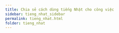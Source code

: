 ```yaml
---
title: Chia sẻ cách dùng tiếng Nhật cho công việc
sidebar: tieng_nhat_sidebar
permalink: tieng_nhat.html
folder: tieng_nhat
---
```

